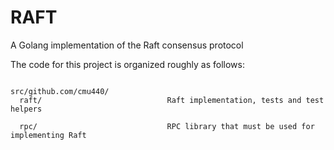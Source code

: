 # RAFT

A Golang implementation of the Raft consensus protocol

The code for this project is organized roughly as follows:

```

src/github.com/cmu440/        
  raft/                            Raft implementation, tests and test helpers

  rpc/                             RPC library that must be used for implementing Raft

```